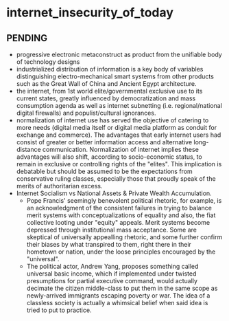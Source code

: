 # internet_insecurity_of_today
## PENDING

- progressive electronic metaconstruct as product from the unifiable body of
  technology designs 
- industrialized distribution of information is a key body of variables
  distinguishing electro-mechanical smart systems from other products
  such as the Great Wall of China and Ancient Egypt architecture.
- the internet, from 1st world elite/governmental exclusive use to
  its current states, greatly influenced by democratization and mass
  consumption agenda as well as internet subnetting (i.e. regional/national
  digital firewalls) and populist/cultural ignorances.
- normalization of internet use has served the objective of catering
  to more needs (digital media itself or digital media platform as conduit
  for exchange and commerce). The advantages that early internet users had
  consist of greater or better information access and alternative long-distance
  communication. Normalization of internet implies these advantages will also shift,
  according to socio-economic status, to remain in exclusive or controlling rights of the
  "elites". This implication is debatable but should be assumed to be the expectations
  from conservative ruling classes, especially those that proudly speak of the merits
  of authoritarian excess.
- Internet Socialism vs National Assets & Private Wealth Accumulation.
    - Pope Francis' seemingly benevolent political rhetoric, for example, is an
      acknowledgment of the consistent failures in trying to balance merit systems with
      conceptualizations of equality and also, the fiat collective looting under
      "equity" appeals. Merit systems become depressed through institutional mass
      acceptance. Some are skeptical of universally appealling rhetoric, and some
      further confirm their biases by what transpired to them, right there in their hometown
      or nation, under the loose principles encouraged by the "universal".
    - The political actor, Andrew Yang, proposes something called universal basic income,
      which if implemented under twisted presumptions for partial executive command, would
      actually decimate the citizen middle-class to put them in the same scope as
      newly-arrived immigrants escaping poverty or war. The idea of a classless society
      is actually a whimsical belief when said idea is tried to put to practice. 
